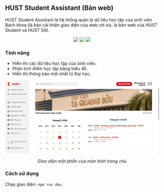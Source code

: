 ## HUST Student Assistant (Bản web)

HUST Student Assistant là hệ thống quản lý dữ liệu học tập của sinh viên Bách khoa (là bản cải thiện giao diện của web ctt-sis, là bản web của HUST Student và HUST SA).

<p align="center">
    <img src="https://img.shields.io/badge/version-0.1.0-blue" />
    <img src="https://img.shields.io/badge/release-xx%2Fxx%2F2025-blue" />
    <img src="https://img.shields.io/badge/build-unsuccess-orange" />
</p>

### Tính năng

- Hiển thị các dữ liệu học tập của sinh viên.
- Phân tích điểm học tập bằng biểu đồ.
- Hiển thị thông báo mới nhất từ Đại học.

<img src="./public/images/readme1.png">
<p align="center"><i>Giao diện một phần của màn hình trang chủ</i></p>

### Cách sử dụng

Chạy giao diện: `npm run dev`.